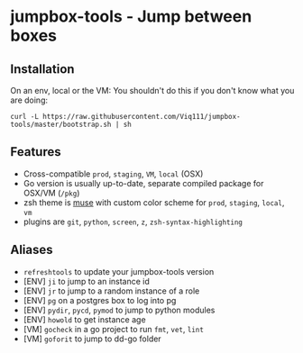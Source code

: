 
# jumpbox-tools - Jump between boxes

## Installation

On an env, local or the VM:
You shouldn't do this if you don't know what you are doing:

```
curl -L https://raw.githubusercontent.com/Viq111/jumpbox-tools/master/bootstrap.sh | sh
```

## Features

- Cross-compatible `prod`, `staging`, `VM`, `local` (OSX)
- Go version is usually up-to-date, separate compiled package for OSX/VM (`/pkg`)
- zsh theme is [muse](https://github.com/robbyrussell/oh-my-zsh/wiki/themes#muse) with custom color scheme for `prod`, `staging`, `local`, `vm`
- plugins are `git`, `python`, `screen`, `z`, `zsh-syntax-highlighting`


## Aliases

- `refreshtools` to update your jumpbox-tools version
- [ENV] `ji` to jump to an instance id
- [ENV] `jr` to jump to a random instance of a role
- [ENV] `pg` on a postgres box to log into pg
- [ENV] `pydir`, `pycd`, `pymod` to jump to python modules
- [ENV] `howold` to get instance age
- [VM] `gocheck` in a go project to run `fmt`, `vet`, `lint`
- [VM] `goforit` to jump to dd-go folder

